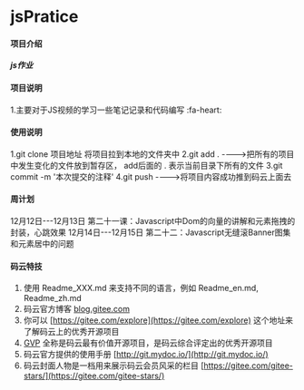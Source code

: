 # jsPratice

#### 项目介绍
 **_js作业_** 

#### 项目说明
1.主要对于JS视频的学习一些笔记记录和代码编写 :fa-heart: 

#### 使用说明

1.git clone 项目地址 将项目拉到本地的文件夹中
2.git add . ---->把所有的项目中发生变化的文件放到暂存区， add后面的 . 表示当前目录下所有的文件
3.git commit -m '本次提交的注释'
4.git push ---->将项目内容成功推到码云上面去

#### 周计划
12月12日---12月13日
    第二十一课：Javascript中Dom的向量的讲解和元素拖拽的封装，心跳效果
12月14日---12月15日
    第二十二：Javascript无缝滚Banner图集和元素居中的问题
#### 码云特技

1. 使用 Readme\_XXX.md 来支持不同的语言，例如 Readme\_en.md, Readme\_zh.md
2. 码云官方博客 [blog.gitee.com](https://blog.gitee.com)
3. 你可以 [https://gitee.com/explore](https://gitee.com/explore) 这个地址来了解码云上的优秀开源项目
4. [GVP](https://gitee.com/gvp) 全称是码云最有价值开源项目，是码云综合评定出的优秀开源项目
5. 码云官方提供的使用手册 [http://git.mydoc.io/](http://git.mydoc.io/)
6. 码云封面人物是一档用来展示码云会员风采的栏目 [https://gitee.com/gitee-stars/](https://gitee.com/gitee-stars/)